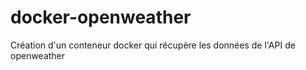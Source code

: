 # docker-openweather
Création d'un conteneur docker qui récupère les données de l'API de openweather
